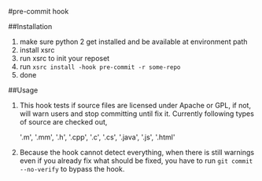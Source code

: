 #pre-commit hook

##Installation
1. make sure python 2 get installed and be available at environment path
1. install xsrc
2. run xsrc to init your reposet
3. run `xsrc install -hook pre-commit -r some-repo`
4. done

##Usage
1. This hook tests if source files are licensed under Apache or GPL, if not, will warn users and stop committing until fix it. Currently following types of source are checked out,

    '.m', '.mm', '.h', '.cpp', '.c', '.cs', '.java', '.js', '.html'
2. Because the hook cannot detect everything, when there is still warnings even if you already fix what should be fixed, you have to run `git commit --no-verify` to bypass the hook.